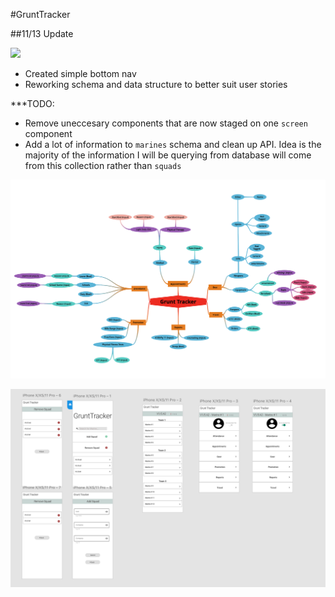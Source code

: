 #GruntTracker

##11/13 Update

![](./src/docs/navbar-11/13.png)

- Created simple bottom nav
- Reworking schema and data structure to better suit user stories

***TODO: 
- Remove uneccesary components that are now staged on one `screen` component
- Add a lot of information to `marines` schema and clean up API. Idea is the majority of the information I will be querying from database will come from this collection rather than `squads` 


![](./src/docs/mindmap.png)

![](./src/docs/wireframe.png)

